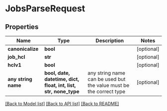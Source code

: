 # JobsParseRequest


## Properties
Name | Type | Description | Notes
------------ | ------------- | ------------- | -------------
**canonicalize** | **bool** |  | [optional] 
**job_hcl** | **str** |  | [optional] 
**hclv1** | **bool** |  | [optional] 
**any string name** | **bool, date, datetime, dict, float, int, list, str, none_type** | any string name can be used but the value must be the correct type | [optional]

[[Back to Model list]](../README.md#documentation-for-models) [[Back to API list]](../README.md#documentation-for-api-endpoints) [[Back to README]](../README.md)


